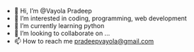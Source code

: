 - 👋 Hi, I’m @Vayola Pradeep
- 👀 I’m interested in coding, programming, web development
- 🌱 I’m currently learning python
- 💞️ I’m looking to collaborate on ...
- 📫 How to reach me pradeepvayola@gmail.com

<!---
sinonagar123/sinonagar123 is a ✨ special ✨ repository because its `README.md` (this file) appears on your GitHub profile.
You can click the Preview link to take a look at your changes.
--->

